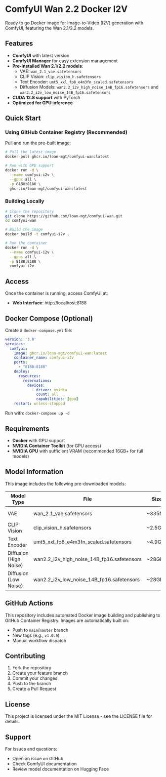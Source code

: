 # ComfyUI Wan 2.2 Docker I2V

Ready to go Docker image for Image-to-Video (I2V) generation with ComfyUI, featuring the Wan 2.1/2.2 models.

## Features

- **ComfyUI** with latest version
- **ComfyUI Manager** for easy extension management
- **Pre-installed Wan 2.1/2.2 models**:
  - VAE: `wan_2.1_vae.safetensors`
  - CLIP Vision: `clip_vision_h.safetensors`
  - Text Encoder: `umt5_xxl_fp8_e4m3fn_scaled.safetensors`
  - Diffusion Models: `wan2.2_i2v_high_noise_14B_fp16.safetensors` and `wan2.2_i2v_low_noise_14B_fp16.safetensors`
- **CUDA 12.8 support** with PyTorch
- **Optimized for GPU inference**

## Quick Start

### Using GitHub Container Registry (Recommended)

Pull and run the pre-built image:

```bash
# Pull the latest image
docker pull ghcr.io/loan-mgt/comfyui-wan:latest

# Run with GPU support
docker run -d \
  --name comfyui-i2v \
  --gpus all \
  -p 8188:8188 \
  ghcr.io/loan-mgt/comfyui-wan:latest
```

### Building Locally

```bash
# Clone the repository
git clone https://github.com/loan-mgt/comfyui-wan.git
cd comfyui-wan

# Build the image
docker build -t comfyui-i2v .

# Run the container
docker run -d \
  --name comfyui-i2v \
  --gpus all \
  -p 8188:8188 \
  comfyui-i2v
```

## Access

Once the container is running, access ComfyUI at:
- **Web Interface**: http://localhost:8188

## Docker Compose (Optional)

Create a `docker-compose.yml` file:

```yaml
version: '3.8'
services:
  comfyui:
    image: ghcr.io/loan-mgt/comfyui-wan:latest
    container_name: comfyui-i2v
    ports:
      - "8188:8188"
    deploy:
      resources:
        reservations:
          devices:
            - driver: nvidia
              count: all
              capabilities: [gpu]
    restart: unless-stopped
```

Run with: `docker-compose up -d`

## Requirements

- **Docker** with GPU support
- **NVIDIA Container Toolkit** (for GPU access)
- **NVIDIA GPU** with sufficient VRAM (recommended 16GB+ for full models)

## Model Information

This image includes the following pre-downloaded models:

| Model Type | File | Size | Purpose |
|------------|------|------|---------|
| VAE | wan_2.1_vae.safetensors | ~335MB | Video encoding/decoding |
| CLIP Vision | clip_vision_h.safetensors | ~2.5GB | Image understanding |
| Text Encoder | umt5_xxl_fp8_e4m3fn_scaled.safetensors | ~4.9GB | Text processing |
| Diffusion (High Noise) | wan2.2_i2v_high_noise_14B_fp16.safetensors | ~28GB | I2V generation |
| Diffusion (Low Noise) | wan2.2_i2v_low_noise_14B_fp16.safetensors | ~28GB | I2V generation |

## GitHub Actions

This repository includes automated Docker image building and publishing to GitHub Container Registry. Images are automatically built on:

- Push to `main`/`master` branch
- New tags (e.g., `v1.0.0`)
- Manual workflow dispatch

## Contributing

1. Fork the repository
2. Create your feature branch
3. Commit your changes
4. Push to the branch
5. Create a Pull Request

## License

This project is licensed under the MIT License - see the LICENSE file for details.

## Support

For issues and questions:
- Open an issue on GitHub
- Check ComfyUI documentation
- Review model documentation on Hugging Face
